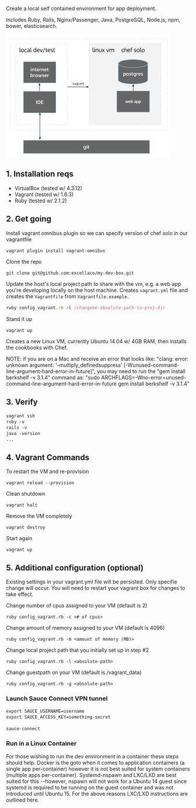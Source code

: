 Create a local self contained environment for app deployment.

Includes Ruby, Rails, Nginx/Passenger, Java, PostgreSQL, Node.js, npm, bower, elasticsearch.

![myDevBox](./myDevBox.png)

## 1. Installation reqs

* VirtualBox (tested w/ 4.3.12)
* Vagrant (tested w/ 1.6.3)
* Ruby (tested w/ 2.1.2)

## 2. Get going

Install vagrant omnibus plugin so we can specify version of chef solo in our vagrantfile

```
vagrant plugin install vagrant-omnibus
```

Clone the repo

```
git clone git@github.com:excellaco/my-dev-box.git
```

Update the host's local project path to share with the vm, e.g. a web app you're developing locally on the host machine. Creates `vagrant.yml` file and
creates the `Vagrantfile` from `Vagrantfile.example`.

```ruby
ruby config_vagrant.rb -l /changeme-absolute-path-to-proj-dir
```

Stand it up

```
vagrant up
```

Creates a new Linux VM, currently Ubuntu 14.04 w/ 4GB RAM, then installs the cookbooks with Chef.

NOTE: if you are on a Mac and receive an error that looks like: "clang: error: unknown argument: '-multiply_definedsuppress' [-Wunused-command-line-argument-hard-error-in-future]", you may need to run the "gem install berkshelf -v 3.1.4" command as: "sudo ARCHFLAGS=-Wno-error=unused-command-line-argument-hard-error-in-future gem install berkshelf -v 3.1.4"

## 3. Verify

```
vagrant ssh
ruby -v
rails -v
java -version
...
```

## 4. Vagrant Commands

To restart the VM and re-provision

```
vagrant reload --provision
```

Clean shutdown

```
vagrant halt
```

Remove the VM completely

```
vagrant destroy
```

Start again

```
vagrant up
```

## 5. Additional configuration (optional)

Existing settings in your vagrant.yml file will be persisted. Only specifie change will occur. You will need to restart your vagrant box for changes to take effect.

Change number of cpus assigned to your VM (default is 2)

```
ruby config_vagrant.rb -c <# of cpus>
```

Change amount of memory assigned to your VM (default is 4096)

```
ruby config_vagrant.rb -m <amount of memory (MB)>
```

Change local project path that you initially set up in step #2

```
ruby config_vagrant.rb -l <absolute-path>
```

Change guestpath on your VM (default is /vagrant_data)

```
ruby config_vagrant.rb -g <absolute-path>
```


### Launch Sauce Connect VPN tunnel
```
export SAUCE_USERNAME=username
export SAUCE_ACCESS_KEY=something-secret

sauce-connect
```

### Run in a Linux Container
For those wishing to run the dev environment in a container these steps should
help. Docker is the goto when it comes to application containers (a single app
per-container) however it is not best suited for system containers (multiple apps
per-container). Systemd-nspawn and LXC/LXD are best suited for this --however, nspawn
will not work for a Ubuntu 14 guest since systemd is required to be running on
the guest container and was not introduced until Ubuntu 15. For the above reasons
LXC/LXD instructions are outlined here.
